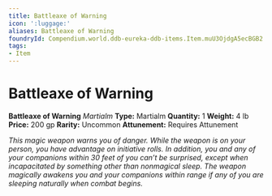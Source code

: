 ```yaml
---
title: Battleaxe of Warning
icon: ':luggage:'
aliases: Battleaxe of Warning
foundryId: Compendium.world.ddb-eureka-ddb-items.Item.muU3OjdgA5ecBGB2
tags:
- Item
---
```


# Battleaxe of Warning

**Battleaxe of Warning**
_Martialm_
**Type:** Martialm
**Quantity:** 1
**Weight:** 4 lb
**Price:** 200 gp
**Rarity:** Uncommon
**Attunement:** Requires Attunement

*This magic weapon warns you of danger. While the weapon is on your person, you have advantage on initiative rolls. In addition, you and any of your companions within 30 feet of you can’t be surprised, except when incapacitated by something other than nonmagical sleep. The weapon magically awakens you and your companions within range if any of you are sleeping naturally when comb<span class="No-Break">at begins.</span>*